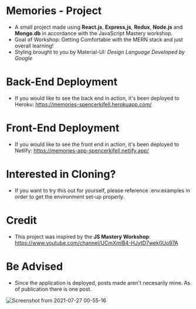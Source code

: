 # Memories - Project

- A small project made using **React.js**, **Express,js**, **Redux**, **Node.js** and **Mongo.db** in accordance with the JavaScript Mastery workshop.
- Goal of Workshop: Getting Comfortable with the MERN stack and just overall learning!
- Styling brought to you by Material-UI: _Design Language Developed by Google_

# Back-End Deployment

- If you would like to see the back end in action, it's been deployed to Heroku: https://memories-spencerkifell.herokuapp.com/

# Front-End Deployment

- If you would like to see the front end in action, it's been deployed to Netlify: https://memories-app-spencerkifell.netlify.app/

# Interested in Cloning?

- If you want to try this out for yourself, please reference .env.examples in order to get the environment set-up properly.

# Credit

- This project was inspired by the **JS Mastery Workshop**: https://www.youtube.com/channel/UCmXmlB4-HJytD7wek0Uo97A

# Be Advised

- Since the application is deployed, posts made aren't necesarily mine. As of publication there is one post.

![Screenshot from 2021-07-27 00-55-16](https://user-images.githubusercontent.com/49565358/127097630-e82541de-3f32-4e19-8d2d-15e8df3a586f.png)


